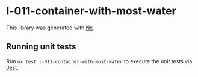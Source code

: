 # l-011-container-with-most-water

This library was generated with [Nx](https://nx.dev).

## Running unit tests

Run `nx test l-011-container-with-most-water` to execute the unit tests via [Jest](https://jestjs.io).
